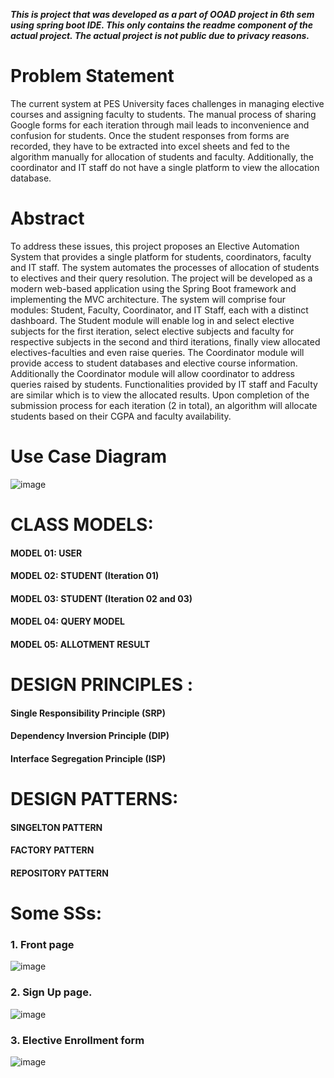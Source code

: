 ***This is project that was developed as a part of OOAD project in 6th sem using spring boot IDE. This only contains the readme component of the actual project. The actual project is not public due to privacy reasons.***


# Problem Statement

The current system at PES University faces challenges in managing elective courses and assigning faculty to students. The manual process of sharing Google forms for each iteration through mail leads to inconvenience and confusion for students. Once the student responses from forms are recorded, they have to be extracted into excel sheets and fed to the algorithm manually for allocation of students and faculty. Additionally, the coordinator and IT staff do not have a single platform to view the allocation database.


# Abstract

To address these issues, this project proposes an Elective Automation System that provides a single platform for students, coordinators, faculty and IT staff. The system automates the processes of allocation of students to electives and their query resolution.
 The project will be developed as a modern web-based application using the Spring Boot framework and implementing the MVC architecture. The system will comprise four modules: Student, Faculty, Coordinator, and IT Staff, each with a distinct dashboard. The Student module will enable log in and select elective subjects for the first iteration, select elective subjects and faculty for respective subjects in the second and third iterations, finally view allocated electives-faculties and even raise queries. The Coordinator module will provide access to student databases and elective course information. Additionally  the Coordinator module will allow coordinator to address queries raised by students. Functionalities provided by IT staff and Faculty are similar which is to view the allocated results. Upon completion of the submission process for each iteration (2 in total), an algorithm will allocate students based on their CGPA and faculty availability. 


# Use Case Diagram 

![image](https://github.com/Hrishi34/OOAD_Project/assets/83940584/0e14cb3d-8fc0-4a6c-a110-d015f3a29b1f)


# CLASS MODELS:

#### MODEL 01: USER 
#### MODEL 02: STUDENT (Iteration 01)
#### MODEL 03: STUDENT (Iteration 02 and 03)
#### MODEL 04: QUERY MODEL
#### MODEL 05: ALLOTMENT RESULT



# DESIGN PRINCIPLES :

#### Single Responsibility Principle (SRP)
#### Dependency Inversion Principle (DIP)
#### Interface Segregation Principle (ISP)



# DESIGN PATTERNS:

#### SINGELTON PATTERN
#### FACTORY PATTERN
#### REPOSITORY PATTERN


# Some SSs:

### 1. Front page

![image](https://github.com/Hrishi34/OOAD_Project/assets/83940584/cf14d427-4ea2-41ae-8cdb-72a280af5159)



### 2. Sign Up page.
 
![image](https://github.com/Hrishi34/OOAD_Project/assets/83940584/26b81440-6832-41ad-9cc9-ed83dfeffc84)



### 3. Elective Enrollment form

![image](https://github.com/Hrishi34/OOAD_Project/assets/83940584/c8ecfcdc-68ba-434c-907e-8d6145184b3d)







